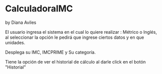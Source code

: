 # CalculadoraIMC
by Diana Aviles

El usuario ingresa el sistema en el cual lo quiere realizar : Métrico o Inglés, al seleccionar la opción le pedirá que ingrese ciertos datos y en que unidades.

Desplega su IMC, IMCPRIME y Su categoría.

Tiene la opción de ver el historial de cálculo al darle click en el botón "Historial"
